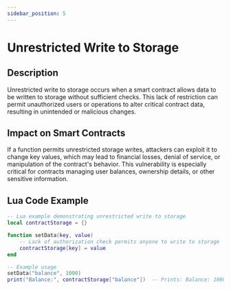 ```yaml
---
sidebar_position: 5
---
```

# Unrestricted Write to Storage

## Description
Unrestricted write to storage occurs when a smart contract allows data to be written to storage without sufficient checks. This lack of restriction can permit unauthorized users or operations to alter critical contract data, resulting in unintended or malicious changes.

## Impact on Smart Contracts
If a function permits unrestricted storage writes, attackers can exploit it to change key values, which may lead to financial losses, denial of service, or manipulation of the contract's behavior. This vulnerability is especially critical for contracts managing user balances, ownership details, or other sensitive information.

## Lua Code Example
```lua
-- Lua example demonstrating unrestricted write to storage
local contractStorage = {}

function setData(key, value)
    -- Lack of authorization check permits anyone to write to storage
    contractStorage[key] = value
end

-- Example usage
setData("balance", 1000)
print("Balance:", contractStorage["balance"])  -- Prints: Balance: 1000
